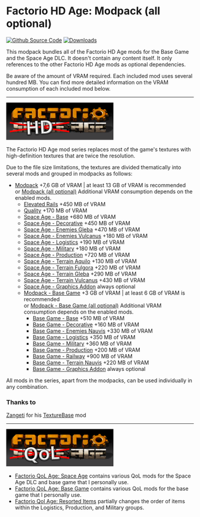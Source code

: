 # Factorio HD Age: Modpack (all optional)

[![Github Source Code](https://img.shields.io/badge/GitHub-Source%20Code-blue)](https://github.com/Ingo-Igel/factorio_hd_age_modpack_optional) [![Downloads](https://img.shields.io/badge/dynamic/json?color=orange&label=Factorio%20Mod%20Portal&query=downloads_count&suffix=%20downloads&url=https%3A%2F%2Fmods.factorio.com%2Fapi%2Fmods%2Ffactorio_hd_age_modpack_optional)](https://mods.factorio.com/mod/factorio_hd_age_modpack_optional)

This modpack bundles all of the Factorio HD Age mods for the Base Game and the Space Age DLC.
It doesn't contain any content itself. It only references to the other Factorio HD Age mods as optional dependencies.

Be aware of the amount of VRAM required. Each included mod uses several hundred MB.
You can find more detailed information on the VRAM consumption of each included mod below.

___

![Factorio HD Age Mods](https://github.com/Ingo-Igel/factorio_hd_age_modpack/blob/main/.gitgallery/Factorio_HD_Age_Logo.png?raw=true)

The Factorio HD Age mod series replaces most of the game's textures with high-definition textures that are twice the resolution.

Due to the file size limitations, the textures are divided thematically into several mods and grouped in modpacks as follows:

* [Modpack](https://mods.factorio.com/mod/factorio_hd_age_modpack) +7,6 GB of VRAM | at least 13 GB of VRAM is recommended  
or [Modpack (all optional)](https://mods.factorio.com/mod/factorio_hd_age_modpack_optional) Additional VRAM consumption depends on the enabled mods.
	* [Elevated Rails](https://mods.factorio.com/mod/factorio_hd_age_elevated_rails) +450 MB of VRAM
	* [Quality](https://mods.factorio.com/mod/factorio_hd_age_quality) +170 MB of VRAM
	* [Space Age - Base](https://mods.factorio.com/mod/factorio_hd_age_space_age_base) +680 MB of VRAM
	* [Space Age - Decorative](https://mods.factorio.com/mod/factorio_hd_age_space_age_decorative) +450 MB of VRAM
	* [Space Age - Enemies Gleba](https://mods.factorio.com/mod/factorio_hd_age_space_age_enemies_gleba) +470 MB of VRAM
	* [Space Age - Enemies Vulcanus](https://mods.factorio.com/mod/factorio_hd_age_space_age_enemies_vulcanus) +180 MB of VRAM
	* [Space Age - Logistics](https://mods.factorio.com/mod/factorio_hd_age_space_age_logistics) +190 MB of VRAM
	* [Space Age - Military](https://mods.factorio.com/mod/factorio_hd_age_space_age_military) +180 MB of VRAM
	* [Space Age - Production](https://mods.factorio.com/mod/factorio_hd_age_space_age_production) +720 MB of VRAM
	* [Space Age - Terrain Aquilo](https://mods.factorio.com/mod/factorio_hd_age_space_age_terrain_aquilo) +130 MB of VRAM
	* [Space Age - Terrain Fulgora](https://mods.factorio.com/mod/factorio_hd_age_space_age_terrain_fulgora) +220 MB of VRAM
	* [Space Age - Terrain Gleba](https://mods.factorio.com/mod/factorio_hd_age_space_age_terrain_gleba) +290 MB of VRAM
	* [Space Age - Terrain Vulcanus](https://mods.factorio.com/mod/factorio_hd_age_space_age_terrain_vulcanus) +430 MB of VRAM
	* [Space Age - Graphics Addon](https://mods.factorio.com/mod/factorio_hd_age_space_age_graphics_addon) always optional
	* [Modpack - Base Game](https://mods.factorio.com/mod/factorio_hd_age_modpack_base_game_only) +3 GB of VRAM | at least 6 GB of VRAM is recommended  
	or [Modpack - Base Game (all optional)](https://mods.factorio.com/mod/factorio_hd_age_modpack_base_game_optional) Additional VRAM consumption depends on the enabled mods.
		* [Base Game - Base](https://mods.factorio.com/mod/factorio_hd_age_base_game_base) +510 MB of VRAM
		* [Base Game - Decorative](https://mods.factorio.com/mod/factorio_hd_age_base_game_decorative) +160 MB of VRAM
		* [Base Game - Enemies Nauvis](https://mods.factorio.com/mod/factorio_hd_age_base_game_enemies_nauvis) +330 MB of VRAM
		* [Base Game - Logistics](https://mods.factorio.com/mod/factorio_hd_age_base_game_logistics) +350 MB of VRAM
		* [Base Game - Military](https://mods.factorio.com/mod/factorio_hd_age_base_game_military) +360 MB of VRAM
		* [Base Game - Production](https://mods.factorio.com/mod/factorio_hd_age_base_game_production) +200 MB of VRAM
		* [Base Game - Railway](https://mods.factorio.com/mod/factorio_hd_age_base_game_railway) +900 MB of VRAM
		* [Base Game - Terrain Nauvis](https://mods.factorio.com/mod/factorio_hd_age_base_game_terrain_nauvis) +220 MB of VRAM
		* [Base Game - Graphics Addon](https://mods.factorio.com/mod/factorio_hd_age_base_game_graphics_addon) always optional

All mods in the series, apart from the modpacks, can be used individually in any combination.

### Thanks to
[Zangeti](https://mods.factorio.com/user/Zangeti) for his [TextureBase](https://mods.factorio.com/mod/texturebase) mod

___

![Factorio QoL Age Mods](https://github.com/Ingo-Igel/factorio_qol_age_space_age/blob/main/.gitgallery/Factorio_QoL_Age_Logo.png?raw=true)

* [Factorio QoL Age: Space Age](https://mods.factorio.com/mod/factorio_qol_age_space_age)
contains various QoL mods for the Space Age DLC and base game that I personally use.
* [Factorio QoL Age: Base Game](https://mods.factorio.com/mod/factorio_qol_age_base_game)
contains various QoL mods for the base game that I personally use.
* [Factorio Qol Age: Resorted Items](https://mods.factorio.com/mod/factorio_qol_age_resorted_items)
partially changes the order of items within the Logistics, Production, and Military groups.